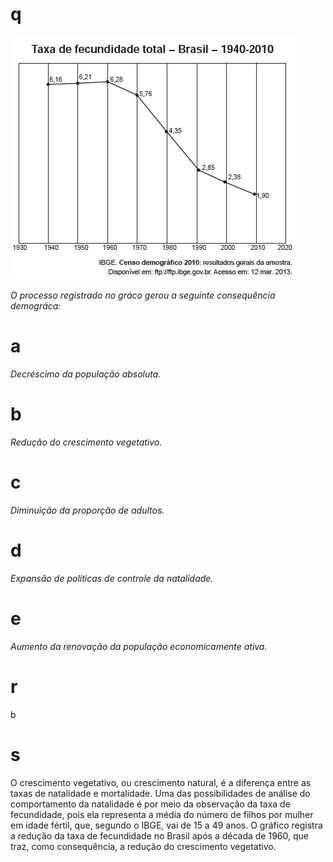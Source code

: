 # q
![](787c92f1-96b9-e3f5-b406-4185a8a3b07d.png)

*O processo registrado no gráco gerou a seguinte consequência demográca:*

# a
*Decréscimo da população absoluta.*

# b
*Redução do crescimento vegetativo.*

# c
*Diminuição da proporção de adultos.*

# d
*Expansão de políticas de controle da natalidade.*

# e
*Aumento da renovação da população economicamente ativa.*

# r
b

# s
O crescimento vegetativo, ou crescimento natural, é a diferença entre as taxas de natalidade e mortalidade. Uma das possibilidades de análise do comportamento da natalidade é por meio da observação da taxa de fecundidade, pois ela representa a média do número de filhos por mulher em idade fértil, que, segundo o IBGE, vai de 15 a 49 anos. O gráfico registra a redução da taxa de fecundidade no Brasil após a década de 1960, que traz, como consequência, a redução do crescimento vegetativo.
